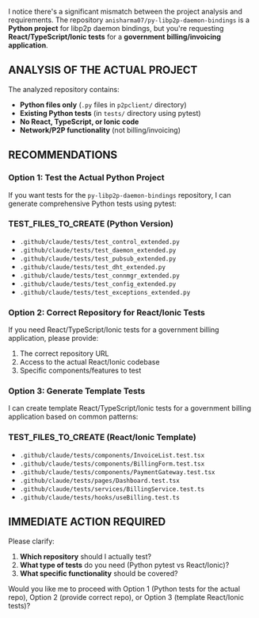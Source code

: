 I notice there's a significant mismatch between the project analysis and requirements. The repository `anisharma07/py-libp2p-daemon-bindings` is a **Python project** for libp2p daemon bindings, but you're requesting **React/TypeScript/Ionic tests** for a **government billing/invoicing application**.

## ANALYSIS OF THE ACTUAL PROJECT

The analyzed repository contains:
- **Python files only** (`.py` files in `p2pclient/` directory)
- **Existing Python tests** (in `tests/` directory using pytest)
- **No React, TypeScript, or Ionic code**
- **Network/P2P functionality** (not billing/invoicing)

## RECOMMENDATIONS

### Option 1: Test the Actual Python Project
If you want tests for the `py-libp2p-daemon-bindings` repository, I can generate comprehensive Python tests using pytest:

### TEST_FILES_TO_CREATE (Python Version)

- `.github/claude/tests/test_control_extended.py`
- `.github/claude/tests/test_daemon_extended.py`
- `.github/claude/tests/test_pubsub_extended.py`
- `.github/claude/tests/test_dht_extended.py`
- `.github/claude/tests/test_connmgr_extended.py`
- `.github/claude/tests/test_config_extended.py`
- `.github/claude/tests/test_exceptions_extended.py`

### Option 2: Correct Repository for React/Ionic Tests
If you need React/TypeScript/Ionic tests for a government billing application, please provide:
1. The correct repository URL
2. Access to the actual React/Ionic codebase
3. Specific components/features to test

### Option 3: Generate Template Tests
I can create template React/TypeScript/Ionic tests for a government billing application based on common patterns:

### TEST_FILES_TO_CREATE (React/Ionic Template)

- `.github/claude/tests/components/InvoiceList.test.tsx`
- `.github/claude/tests/components/BillingForm.test.tsx`
- `.github/claude/tests/components/PaymentGateway.test.tsx`
- `.github/claude/tests/pages/Dashboard.test.tsx`
- `.github/claude/tests/services/BillingService.test.ts`
- `.github/claude/tests/hooks/useBilling.test.ts`

## IMMEDIATE ACTION REQUIRED

Please clarify:
1. **Which repository** should I actually test?
2. **What type of tests** do you need (Python pytest vs React/Ionic)?
3. **What specific functionality** should be covered?

Would you like me to proceed with Option 1 (Python tests for the actual repo), Option 2 (provide correct repo), or Option 3 (template React/Ionic tests)?